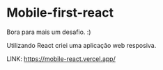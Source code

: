 # Mobile-first-react

Bora para mais um desafio. :)

Utilizando React criei uma aplicação web resposiva.

LINK: https://mobile-react.vercel.app/

